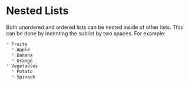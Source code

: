 # Nested Lists

Both unordered and ordered lists can be nested inside of other lists. This can
be done by indenting the sublist by two spaces. For example:

```markdown
* Fruits
  * Apple
  * Banana
  * Orange
* Vegetables
  * Potato
  * Spinach
```
